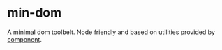 # min-dom

A minimal dom toolbelt. Node friendly and based on utilities provided by [component](https://github.com/component).
